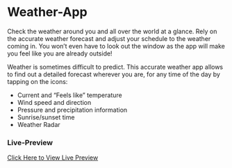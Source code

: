 
# Weather-App
Check the weather around you and all over the world at a glance.
Rely on the accurate weather forecast and adjust your schedule to the weather coming in. You won’t even have to look out the window as the app will make you feel like you are already outside!

Weather is sometimes difficult to predict. This accurate weather app allows to find out a detailed forecast wherever you are, for any time of the day by tapping on the icons:
- Current and “Feels like” temperature
- Wind speed and direction
- Pressure and precipitation information 
- Sunrise/sunset time
- Weather Radar

### Live-Preview
[Click Here to View Live Preview](https://github.com.io/swapnaliyadav18/Weather-App/index.html)

